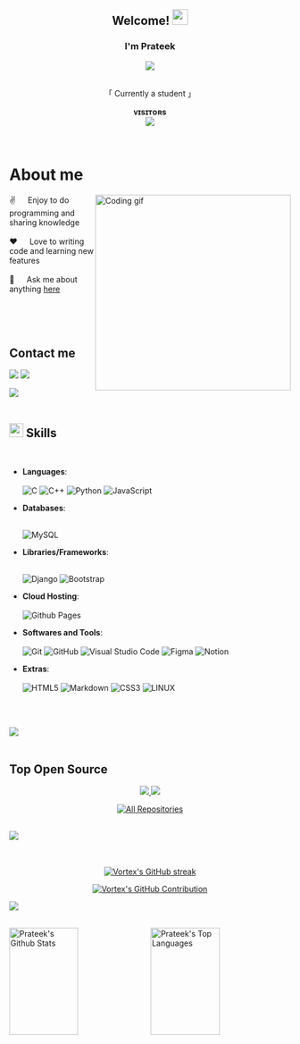 
<h2 align="center">
  Welcome!
  <img src="https://media.giphy.com/media/hvRJCLFzcasrR4ia7z/giphy.gif" width="28">
</h2>


<h3 align="center">
        I'm Prateek
</h3>


<p align="center">
  <a href="https://github.com/prateek-workspace"><img src="https://readme-typing-svg.herokuapp.com/?lines=Self%20Taught%20Programmer;Tech%20enthusiast;Always%20learning%20new%20things&center=true&width=380&height=45"></a>
</p>


<p align="center"> 
  <br />
    「 Currently a student 」
  <br />
</p>



<p align="center">
    <b>ᴠɪsɪᴛᴏʀs</b><br>
<img align="middle" src="https://profile-counter.glitch.me/prateek-workspace/count.svg" />
</p>
<br />



<!-- About Section -->
 # About me
 
<p>
 <img align="right" width="350" src="./Assests/programmer.gif" alt="Coding gif" />
  
 ✌️ &emsp; Enjoy to do programming and sharing knowledge <br/><br/>
 ❤️ &emsp; Love to writing code and learning new features<br/><br/>
 💬 &emsp; Ask me about anything [here](https://www.linkedin.com/in/prateek-srivastava-work/)

</p>

<br/>
<br/>
<br/>

## Contact me
<p align="left">
   <a href="mailto:pratiksri1976@gmail.com"><img src="https://img.shields.io/badge/Gmail-D14836?style=plastic&logo=gmail&logoColor=white"></a>
   <a href="https://linkedin.com/in/prateek-srivastava-work"><img src="https://img.shields.io/badge/LinkedIn-%230077B5.svg?logo=linkedin&logoColor=white"></a> 
</p>

<img src="https://user-images.githubusercontent.com/73097560/115834477-dbab4500-a447-11eb-908a-139a6edaec5c.gif"><br><br>

## <img src="https://media2.giphy.com/media/QssGEmpkyEOhBCb7e1/giphy.gif?cid=ecf05e47a0n3gi1bfqntqmob8g9aid1oyj2wr3ds3mg700bl&rid=giphy.gif" width ="25"><b> Skills</b>
<br>

<p align="center">

- **Languages**: <br> <br>
    ![C](https://img.shields.io/badge/c-%2300599C.svg?style=plastic&logo=c&logoColor=white)
    ![C++](https://img.shields.io/badge/c++-%2300599C.svg?style=plastic&logo=c%2B%2B&logoColor=white)
    ![Python](https://img.shields.io/badge/python-3670A0?style=plastic&logo=python&logoColor=ffdd54)
    ![JavaScript](https://img.shields.io/badge/javascript-%23323330.svg?style=plastic&logo=javascript&logoColor=%23F7DF1E)
    <!-- ![Java](https://img.shields.io/badge/java-%23ED8B00.svg?style=plastic&logo=openjdk&logoColor=white) -->

- **Databases**: <br> <br>
     <!-- ![MongoDB](https://img.shields.io/badge/MongoDB-4EA94B?style=for-the-badge&logo=mongodb&logoColor=white) -->
    ![MySQL](https://img.shields.io/badge/mysql-%2300000f.svg?style=plastic&logo=mysql&logoColor=white)


- **Libraries/Frameworks**:  <br> <br>
  <!--
    ![NextJS](https://img.shields.io/badge/Next.js-000000.svg?style=for-the-badge&logo=nextdotjs&logoColor=white)
    ![React](https://img.shields.io/badge/React-61DAFB.svg?style=for-the-badge&logo=React&logoColor=black)
    ![Express JS](https://img.shields.io/badge/Express%20JS-000000.svg?style=for-the-badge&logo=Express&logoColor=white)
    ![Pyrogram](https://img.shields.io/badge/Pyrogram-F0B90B.svg?style=for-the-badge&logoColor=black)
    ![Tailwind](https://img.shields.io/badge/Tailwind%20CSS-06B6D4.svg?style=for-the-badge&logo=Tailwind-CSS&logoColor=white)
    ![React Query](https://img.shields.io/badge/React%20Query-FF4154.svg?style=for-the-badge&logo=React-Query&logoColor=white)
    ![DjangoREST](https://img.shields.io/badge/DJANGO-REST-ff1709?style=plastic&logo=django&logoColor=white&color=ff1709&labelColor=gray)
  -->

    ![Django](https://img.shields.io/badge/django-%23092E20.svg?style=plastic&logo=django&logoColor=white)
    ![Bootstrap](https://img.shields.io/badge/bootstrap-%238511FA.svg?style=plastic&logo=bootstrap&logoColor=white)
  
   
- **Cloud Hosting**: <br> <br>
    ![Github Pages](https://img.shields.io/badge/GitHub%20Pages-%23327FC7.svg?style=plastic&logo=github&logoColor=white)
  
- **Softwares and Tools**: <br> <br>
    ![Git](https://img.shields.io/badge/git-%23F05033.svg?style=plastic&logo=git&logoColor=white)
    ![GitHub](https://img.shields.io/badge/github-%23121011.svg?style=plastic&logo=github&logoColor=white)
    ![Visual Studio Code](https://img.shields.io/badge/Visual%20Studio%20Code-0078d7.svg?style=plastic&logo=visual-studio-code&logoColor=white)
    ![Figma](https://img.shields.io/badge/Figma-F24E1E.svg?style=plastic&logo=Figma&logoColor=white)
    ![Notion](https://img.shields.io/badge/Notion-000000.svg?style=plastic&logo=Notion&logoColor=white)

- **Extras**: <br> <br>
    ![HTML5](https://img.shields.io/badge/HTML5%20-%23E34F26.svg?style=plastic&logo=html5&logoColor=white)
    ![Markdown](https://img.shields.io/badge/Markdown-000000.svg?style=plastic&logo=Markdown&logoColor=white)
    ![CSS3](https://img.shields.io/badge/CSS3%20-%231572B6.svg?style=plastic&logo=css3&logoColor=white)
    ![LINUX](https://img.shields.io/badge/Linux-FCC624?style=plastic&logo=linux&logoColor=black)
    <!-- ![NodeJS](https://img.shields.io/badge/Node.js-339933.svg?style=for-the-badge&logo=nodedotjs&logoColor=white)
    ![Sass](https://img.shields.io/badge/Sass-CC6699.svg?style=for-the-badge&logo=Sass&logoColor=white)
    ![Typescript](https://img.shields.io/badge/TypeScript-3178C6.svg?style=for-the-badge&logo=TypeScript&logoColor=white) -->
  
</p>

<br>
<br>

<img src="https://user-images.githubusercontent.com/73097560/115834477-dbab4500-a447-11eb-908a-139a6edaec5c.gif"><br><br>

## Top Open Source 
<p align="center">
    <a href="https://github.com/prateek-workspace/discom">
    <img src="https://github-readme-stats.vercel.app/api/pin/?username=prateek-workspace&repo=discom&border_color=7F3FBF&bg_color=0D1117&title_color=C9D1D9&text_color=8B949E&icon_color=7F3FBF">
  </a>
  <a href="https://github.com/prateek-workspace/Complete_DSA">
    <img src="https://github-readme-stats.vercel.app/api/pin/?username=prateek-workspace&repo=Complete_DSA&border_color=7F3FBF&bg_color=0D1117&title_color=C9D1D9&text_color=8B949E&icon_color=7F3FBF">
  </a>
</p>


<p align="center">
  <a href="https://github.com/prateek-workspace?tab=repositories" target="_blank"><img alt="All Repositories" title="All Repositories" src="https://img.shields.io/badge/-All%20Repos-2962FF?style=for-the-badge&logo=koding&logoColor=white"/></a>
</p>

<br/>
<img src="https://user-images.githubusercontent.com/73097560/115834477-dbab4500-a447-11eb-908a-139a6edaec5c.gif"><br><br>
<br/>


<p align="center">
  <a href="https://github.com/prateek-workspace">
    <img src="https://github-readme-streak-stats.herokuapp.com/?user=prateek-workspace&theme=radical&border=7F3FBF&background=0D1117" alt="Vortex's GitHub streak"/>
  </a>
</p>

<p align="center">
  <a href="https://github.com/prateek-workspace">
    <img src="https://github-profile-summary-cards.vercel.app/api/cards/profile-details?username=prateek-workspace&theme=radical" alt="Vortex's GitHub Contribution"/>
  </a>
</p>

<img src="https://user-images.githubusercontent.com/73097560/115834477-dbab4500-a447-11eb-908a-139a6edaec5c.gif"><br><br>

<a> 
    <a href="https://github.com/prateek-workspace"><img alt="Prateek's Github Stats" src="https://denvercoder1-github-readme-stats.vercel.app/api?username=prateek-workspace&show_icons=true&count_private=true&theme=react&border_color=7F3FBF&bg_color=0D1117&title_color=F85D7F&icon_color=F8D866" height="192px" width="49.5%"/></a>
  <a href="https://github.com/prateek-workspace"><img alt="Prateek's Top Languages" src="https://denvercoder1-github-readme-stats.vercel.app/api/top-langs/?username=prateek-workspace&langs_count=8&layout=compact&theme=react&border_color=7F3FBF&bg_color=0D1117&title_color=F85D7F&icon_color=F8D866" height="192px" width="49.5%"/></a>
  <br/>
</a>
